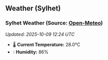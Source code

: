 ## Weather (Sylhet)

<!-- WEATHER-START -->
### Sylhet Weather (Source: [Open-Meteo](https://open-meteo.com))
_Updated: 2025-10-09 12:24 UTC_
* 🌡️ **Current Temperature:** 28.0°C
* 💧 **Humidity:** 86%
<!-- WEATHER-END -->




















































